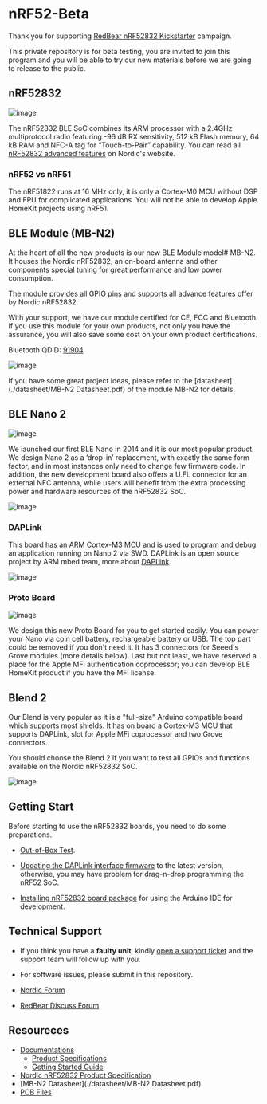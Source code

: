 # nRF52-Beta

Thank you for supporting [RedBear nRF52832 Kickstarter](https://www.kickstarter.com/projects/redbearinc/bluetooth-5-ready-ble-module-nano-2-and-blend-2) campaign.

This private repository is for beta testing, you are invited to join this program and you will be able to try our new materials before we are going to release to the public.

## nRF52832

![image](./docs/images/nRF52832.png)

The nRF52832 BLE SoC combines its ARM processor with a 2.4GHz multiprotocol radio featuring -96 dB RX sensitivity, 512 kB Flash memory, 64 kB RAM and NFC-A tag for “Touch-to-Pair” capability. You can read all [nRF52832 advanced features](https://www.nordicsemi.com/eng/Products/Bluetooth-low-energy/nRF52832) on Nordic's website.

### nRF52 vs nRF51

The nRF51822 runs at 16 MHz only, it is only a Cortex-M0 MCU without DSP and FPU for complicated applications. You will not be able to develop Apple HomeKit projects using nRF51.

## BLE Module (MB-N2)

At the heart of all the new products is our new BLE Module model# MB-N2. It houses the Nordic nRF52832, an on-board antenna and other components special tuning for great performance and low power consumption.

The module provides all GPIO pins and supports all advance features offer by Nordic nRF52832.

With your support, we have our module certified for CE, FCC and Bluetooth. If you use this module for your own products, not only you have the assurance, you will also save some cost on your own product certifications.

Bluetooth QDID: [91904](https://www.bluetooth.org/tpg/QLI_viewQDL.cfm?qid=33543)

![image](./docs/images/MB-N2/MB-N2.jpg)

If you have some great project ideas, please refer to the [datasheet](./datasheet/MB-N2 Datasheet.pdf) of the module MB-N2 for details.

## BLE Nano 2

![image](./docs/images/Nano2/Nano2.png)

We launched our first BLE Nano in 2014 and it is our most popular product. We design Nano 2 as a ‘drop-in’ replacement, with exactly the same form factor, and in most instances only need to change few firmware code. In addition, the new development board also offers a U.FL connector for an external NFC antenna, while users will benefit from the extra processing power and hardware resources of the nRF52832 SoC.

![image](./docs/images/Nano2/Nano2_Pinout.png)

### DAPLink

This board has an ARM Cortex-M3 MCU and is used to program and debug an application running on Nano 2 via SWD. DAPLink is an open source project by ARM mbed team, more about [DAPLink](https://developer.mbed.org/handbook/DAPLink).

![image](./docs/images/DAPLink/DAPLink_Pinout.jpg)

### Proto Board

![image](./docs/images/Nano2/ProtoBoard.jpg)

We design this new Proto Board for you to get started easily. You can power your Nano via coin cell battery, rechargeable battery or USB. The top part could be removed if you don't need it. It has 3 connectors for Seeed's Grove modules (more details below). Last but not least, we have reserved a place for the Apple MFi authentication coprocessor; you can develop BLE HomeKit product if you have the MFi license. 

## Blend 2

Our Blend is very popular as it is a "full-size" Arduino compatible board which supports most shields. It has on board a Cortex-M3 MCU that supports DAPLink, slot for Apple MFi coprocessor and two Grove connectors.

You should choose the Blend 2 if you want to test all GPIOs and functions available on the Nordic nRF52832 SoC. 

![image](./docs/images/Blend2/Blend2_Pinout.png)

## Getting Start

Before starting to use the nRF52832 boards, you need to do some preparations.

* [Out-of-Box Test](https://github.com/redbear/nRF52-Beta/blob/master/docs/Getting_Started_Guide.md).
  
* [Updating the DAPLink interface firmware](https://github.com/redbear/nRF52-Beta/tree/master/daplink "firmware") to the latest version, otherwise, you may have problem for drag-n-drop programming the nRF52 SoC.

* [Installing nRF52832 board package](https://github.com/redbear/nRF52-Beta/blob/master/docs/Arduino_Board_Package_Installation_Guide.md) for using the Arduino IDE for development.

## Technical Support

* If you think you have a **faulty unit**, kindly [open a support ticket](https://redbear.freshdesk.com/) and the support team will follow up with you.

* For software issues, please submit in this repository.

* [Nordic Forum](https://devzone.nordicsemi.com/questions/)

* [RedBear Discuss Forum](discuss.redbear.cc)

## Resoureces

* [Documentations](./docs)
	* [Product Specifications](./docs/Specifications.md)
	* [Getting Started Guide](./docs/Getting_Started_Guide.md)
* [Nordic nRF52832 Product Specification](http://infocenter.nordicsemi.com/index.jsp?topic=%2Fcom.nordic.infocenter.nrf52%2Fdita%2Fnrf52%2Fchips%2Fnrf52832_ps.html)
* [MB-N2 Datasheet](./datasheet/MB-N2 Datasheet.pdf)
* [PCB Files](./pcb)





